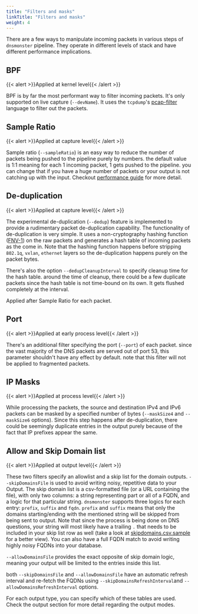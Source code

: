 ```yaml
---
title: "Filters and masks"
linkTitle: "Filters and masks"
weight: 4
---
```


There are a few ways to manipulate incoming packets in various steps of `dnsmonster` pipeline. They operate in different levels of stack and have different performance implications.

## BPF
{{< alert >}}Applied at kernel level{{< /alert >}} 

BPF is by far the most performant way to filter incoming packets. It's only supported on live capture (`--devName`). It uses the `tcpdump`'s [pcap-filter](https://www.tcpdump.org/manpages/pcap-filter.7.html) language to filter out the packets.

## Sample Ratio
{{< alert >}}Applied at capture level{{< /alert >}} 

Sample ratio (`--sampleRatio`) is an easy way to reduce the number of packets being pushed to the pipeline purely by numbers. the default value is 1:1 meaning for each 1 incoming packet, 1 gets pushed to the pipeline. you can change that if you have a huge number of packets or your output is not catching up with the input. Checkout [performance guide](../../configuration/performance#sampling-and-bpf-based-split-of-traffic) for more detail. 


## De-duplication

{{< alert >}}Applied at capture level{{< /alert >}} 

The experimental de-duplication (`--dedup`) feature is implemented to provide a rudimentary packet de-duplication capability. The functionality of de-duplication is very simple. It uses a non-cryptography hashing function ([FNV-1](https://en.wikipedia.org/wiki/Fowler%E2%80%93Noll%E2%80%93Vo_hash_function)) on the raw packets and generates a hash table of incoming packets as the come in. Note that the hashing function happens before stripping `802.1q`, `vxlan`, `ethernet` layers so the de-duplication happens purely on the packet bytes. 

There's also the option `--dedupCleanupInterval` to specify cleanup time for the hash table. around the time of cleanup, there could be a few duplicate packets since the hash table is not time-bound on its own. It gets flushed completely at the interval. 

Applied after Sample Ratio for each packet.

## Port
{{< alert >}}Applied at early process level{{< /alert >}} 

There's an additional filter specifying the port (`--port`) of each packet. since the vast majority of the DNS packets are served out of port 53, this parameter shouldn't have any effect by default. note that this filter will not be applied to fragmented packets.

## IP Masks
{{< alert >}}Applied at process level{{< /alert >}} 

While processing the packets, the source and destination IPv4 and IPv6 packets can be masked by a specified number of bytes (`--maskSize4` and `--maskSize6` options). Since this step happens after de-duplication, there could be seemingly duplicate entries in the output purely because of the fact that IP prefixes appear the same.   

## Allow and Skip Domain list
{{< alert >}}Applied at output level{{< /alert >}} 

These two filters specify an allowlist and a skip list for the domain outputs. `--skipDomainsFile` is used to avoid writing noisy, repetitive data to your Output. The skip domain list is a csv-formatted file (or a URL containing the file), with only two columns: a string representing part or all of a FQDN, and a logic for that particular string. `dnsmonster` supports three logics for each entry: `prefix`, `suffix` and `fqdn`. `prefix` and `suffix` means that only the domains starting/ending with the mentioned string will be skipped from being sent to output. Note that since the process is being done on DNS questions, your string will most likely have a trailing `.` that needs to be included in your skip list row as well (take a look at [skipdomains.csv.sample](skipdomains.csv.sample) for a better view). You can also have a full FQDN match to avoid writing highly noisy FQDNs into your database.


`--allowDomainsFile` provides the exact opposite of skip domain logic, meaning your output will be limited to the entries inside this list. 

both `--skipDomainsFile` and `--allowDomainsFile` have an automatic refresh interval and re-fetch the FQDNs using `--skipDomainsRefreshInterval`and `--allowDomainsRefreshInterval` options.

For each output type, you can specify which of these tables are used. Check the output section for more detail regarding the output modes. 